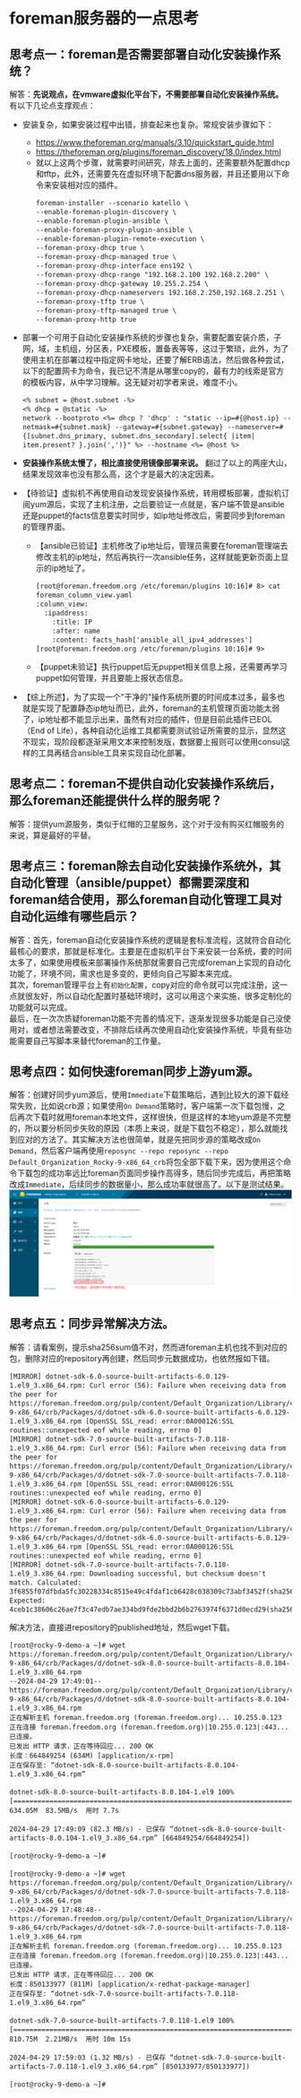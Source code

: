 # foreman服务器的一点思考

## 思考点一：foreman是否需要部署自动化安装操作系统？
解答：**先说观点，在vmware虚拟化平台下，不需要部署自动化安装操作系统。**   
有以下几论点支撑观点：
- 安装复杂，如果安装过程中出错，排查起来也复杂。常规安装步骤如下：
  - https://www.theforeman.org/manuals/3.10/quickstart_guide.html
  - https://theforeman.org/plugins/foreman_discovery/18.0/index.html
  - 就以上这两个步骤，就需要时间研究，除去上面的，还需要额外配置dhcp和tftp，此外，还需要先在虚拟环境下配置dns服务器，并且还要用以下命令来安装相对应的插件。
    ```shell
    foreman-installer --scenario katello \
    --enable-foreman-plugin-discovery \
    --enable-foreman-plugin-ansible \
    --enable-foreman-proxy-plugin-ansible \
    --enable-foreman-plugin-remote-execution \
    --foreman-proxy-dhcp true \
    --foreman-proxy-dhcp-managed true \
    --foreman-proxy-dhcp-interface ens192 \
    --foreman-proxy-dhcp-range "192.168.2.100 192.168.2.200" \
    --foreman-proxy-dhcp-gateway 10.255.2.254 \
    --foreman-proxy-dhcp-nameservers 192.168.2.250,192.168.2.251 \
    --foreman-proxy-tftp true \
    --foreman-proxy-tftp-managed true \
    --foreman-proxy-http true
    ```
    
- 部署一个可用于自动化安装操作系统的步骤也复杂，需要配置安装介质，子网，域，主机组，分区表，PXE模板，置备表等等，这过于繁琐，此外，为了使用主机在部署过程中指定网卡地址，还要了解ERB语法，然后做各种尝试，以下的配置网卡为命令，我已记不清是从哪里copy的，最有力的线索是官方的模板内容，从中学习理解。这无疑对初学者来说，难度不小。
    ```shell
    <% subnet = @host.subnet -%>
    <% dhcp = @static -%>
    network --bootproto <%= dhcp ? 'dhcp' : "static --ip=#{@host.ip} --netmask=#{subnet.mask} --gateway=#{subnet.gateway} --nameserver=#{[subnet.dns_primary, subnet.dns_secondary].select{ |item| item.present? }.join(',')}" %> --hostname <%= @host %>
    ```
  
- **安装操作系统太慢了，相比直接使用镜像部署来说。** 翻过了以上的两座大山，结果发现效率也没有那么高，这个才是最大的决定因素。

- 【待验证】虚拟机不再使用自动发现安装操作系统，转用模板部署，虚拟机订阅yum源后，实现了主机注册，之后要验证一点就是，客户端不管是ansible还是puppet的facts信息要实时同步，如ip地址修改后，需要同步到foreman的管理界面。
  - 【ansible已验证】主机修改了ip地址后，管理员需要在foreman管理端去修改主机的ip地址，然后再执行一次ansible任务，这样就能更新页面上显示的ip地址了。
    ```shell
    [root@foreman.freedom.org /etc/foreman/plugins 10:16]# 8> cat foreman_column_view.yaml
    :column_view:
      :ipaddress:
        :title: IP
        :after: name
        :content: facts_hash['ansible_all_ipv4_addresses']
    [root@foreman.freedom.org /etc/foreman/plugins 10:16]# 9> 
    ```
  - 【puppet未验证】执行puppet后无puppet相关信息上报，还需要再学习puppet如何管理，并且要能上报状态信息。

- 【综上所述】，为了实现一个"干净的"操作系统所要的时间成本过多，最多也就是实现了配置静态ip地址而已，此外，foreman的主机管理页面功能太弱了，ip地址都不能显示出来，虽然有对应的插件，但是目前此插件已EOL（End of Life），各种自动化运维工具都需要测试验证所需要的显示，显然这不现实，现阶段都逐渐采用文本来控制发版，数据要上报则可以使用consul这样的工具再结合ansible工具来实现自动化部署。

## 思考点二：foreman不提供自动化安装操作系统后，那么foreman还能提供什么样的服务呢？
解答：提供yum源服务，类似于红帽的卫星服务，这个对于没有购买红帽服务的来说，算是最好的平替。

## 思考点三：foreman除去自动化安装操作系统外，其自动化管理（ansible/puppet）都需要深度和foreman结合使用，那么foreman自动化管理工具对自动化运维有哪些启示？
解答：首先，foreman自动化安装操作系统的逻辑是套标准流程，这就符合自动化最核心的要求，那就是标准化。主要是在虚拟机平台下来安装一台系统，要的时间太多了，如果使用模板来部署操作系统那就需要自己完成foreman上实现的自动化功能了，环境不同，需求也是多变的，更倾向自己写脚本来完成。  
其次，foreman管理平台上有`初始化配置`，copy对应的命令就可以完成注册，这一点就很友好，所以自动化配置时基础环境时，这可以用这个来实施，很多定制化的功能就可以完成。  
最后，在一次次质疑foreman功能不完善的情况下，逐渐发现很多功能是自己没使用对，或者想法需要改变，不排除后续再次使用自动化安装操作系统，毕竟有些功能需要自己写脚本来替代foreman的工作量。

## 思考点四：如何快速foreman同步上游yum源。
解答：创建好同步yum源后，使用`Immediate`下载策略后，遇到比较大的源下载经常失败，比如说crb源；如果使用`On Demand`策略时，客户端第一次下载包慢，之后再次下载时就用foreman本地文件，这样很快，但是这样的本地yum源是不完整的，所以要分析同步失败的原因（本质上来说，就是下载包不稳定），那么就能找到应对的方法了。其实解决方法也很简单，就是先把同步源的策略改成`On Demand`，然后客户端再使用`reposync --repo reposync --repo Default_Organization_Rocky-9-x86_64_crb`将包全部下载下来，因为使用这个命令下载包的成功率远比foreman页面同步操作高得多，随后同步完成后，再把策略改成`Immediate`，后续同步的数据量小，那么成功率就很高了。以下是测试结果。
 ![img.png](如何快速foreman同步上游yum源.png)

## 思考点五：同步异常解决方法。
解答：请看案例，提示sha256sum值不对，然而进foreman主机也找不到对应的包，删除对应的repository再创建，然后同步元数据成功，也依然报如下错。
```shell
[MIRROR] dotnet-sdk-6.0-source-built-artifacts-6.0.129-1.el9_3.x86_64.rpm: Curl error (56): Failure when receiving data from the peer for https://foreman.freedom.org/pulp/content/Default_Organization/Library/custom/Rocky-9-x86_64/crb/Packages/d/dotnet-sdk-6.0-source-built-artifacts-6.0.129-1.el9_3.x86_64.rpm [OpenSSL SSL_read: error:0A000126:SSL routines::unexpected eof while reading, errno 0]
[MIRROR] dotnet-sdk-7.0-source-built-artifacts-7.0.118-1.el9_3.x86_64.rpm: Curl error (56): Failure when receiving data from the peer for https://foreman.freedom.org/pulp/content/Default_Organization/Library/custom/Rocky-9-x86_64/crb/Packages/d/dotnet-sdk-7.0-source-built-artifacts-7.0.118-1.el9_3.x86_64.rpm [OpenSSL SSL_read: error:0A000126:SSL routines::unexpected eof while reading, errno 0]
[MIRROR] dotnet-sdk-6.0-source-built-artifacts-6.0.129-1.el9_3.x86_64.rpm: Curl error (56): Failure when receiving data from the peer for https://foreman.freedom.org/pulp/content/Default_Organization/Library/custom/Rocky-9-x86_64/crb/Packages/d/dotnet-sdk-6.0-source-built-artifacts-6.0.129-1.el9_3.x86_64.rpm [OpenSSL SSL_read: error:0A000126:SSL routines::unexpected eof while reading, errno 0]
[MIRROR] dotnet-sdk-7.0-source-built-artifacts-7.0.118-1.el9_3.x86_64.rpm: Downloading successful, but checksum doesn't match. Calculated: 3f6855f07dfbda5fc30228334c8515e49c4fdaf1cb6428c038309c73abf3452f(sha256)  Expected: 4ceb1c38606c26ae7f3c47edb7ae334bd9fde2bbd2b6b2763974f6371d0ecd29(sha256) 
```
解决方法，直接进repository的published地址，然后wget下载。
```shell
[root@rocky-9-demo-a ~]# wget https://foreman.freedom.org/pulp/content/Default_Organization/Library/custom/Rocky-9-x86_64/crb/Packages/d/dotnet-sdk-8.0-source-built-artifacts-8.0.104-1.el9_3.x86_64.rpm
--2024-04-29 17:49:01--  https://foreman.freedom.org/pulp/content/Default_Organization/Library/custom/Rocky-9-x86_64/crb/Packages/d/dotnet-sdk-8.0-source-built-artifacts-8.0.104-1.el9_3.x86_64.rpm
正在解析主机 foreman.freedom.org (foreman.freedom.org)... 10.255.0.123
正在连接 foreman.freedom.org (foreman.freedom.org)|10.255.0.123|:443... 已连接。
已发出 HTTP 请求，正在等待回应... 200 OK
长度：664849254 (634M) [application/x-rpm]
正在保存至: “dotnet-sdk-8.0-source-built-artifacts-8.0.104-1.el9_3.x86_64.rpm”

dotnet-sdk-8.0-source-built-artifacts-8.0.104-1.el9 100%[==================================================================================================================>] 634.05M  83.5MB/s  用时 7.7s    

2024-04-29 17:49:09 (82.3 MB/s) - 已保存 “dotnet-sdk-8.0-source-built-artifacts-8.0.104-1.el9_3.x86_64.rpm” [664849254/664849254])

[root@rocky-9-demo-a ~]# 

[root@rocky-9-demo-a ~]# wget https://foreman.freedom.org/pulp/content/Default_Organization/Library/custom/Rocky-9-x86_64/crb/Packages/d/dotnet-sdk-7.0-source-built-artifacts-7.0.118-1.el9_3.x86_64.rpm
--2024-04-29 17:48:48--  https://foreman.freedom.org/pulp/content/Default_Organization/Library/custom/Rocky-9-x86_64/crb/Packages/d/dotnet-sdk-7.0-source-built-artifacts-7.0.118-1.el9_3.x86_64.rpm
正在解析主机 foreman.freedom.org (foreman.freedom.org)... 10.255.0.123
正在连接 foreman.freedom.org (foreman.freedom.org)|10.255.0.123|:443... 已连接。
已发出 HTTP 请求，正在等待回应... 200 OK
长度：850133977 (811M) [application/x-redhat-package-manager]
正在保存至: “dotnet-sdk-7.0-source-built-artifacts-7.0.118-1.el9_3.x86_64.rpm”

dotnet-sdk-7.0-source-built-artifacts-7.0.118-1.el9 100%[==================================================================================================================>] 810.75M  2.21MB/s  用时 10m 15s 

2024-04-29 17:59:03 (1.32 MB/s) - 已保存 “dotnet-sdk-7.0-source-built-artifacts-7.0.118-1.el9_3.x86_64.rpm” [850133977/850133977])

[root@rocky-9-demo-a ~]# 


```